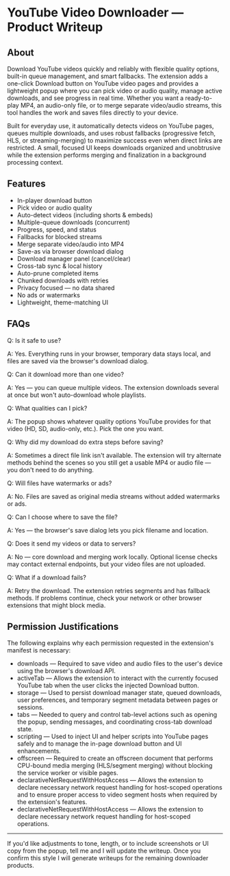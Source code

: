 # YouTube Video Downloader — Product Writeup

## About
Download YouTube videos quickly and reliably with flexible quality options, built-in queue management, and smart fallbacks. The extension adds a one-click Download button on YouTube video pages and provides a lightweight popup where you can pick video or audio quality, manage active downloads, and see progress in real time. Whether you want a ready-to-play MP4, an audio-only file, or to merge separate video/audio streams, this tool handles the work and saves files directly to your device.

Built for everyday use, it automatically detects videos on YouTube pages, queues multiple downloads, and uses robust fallbacks (progressive fetch, HLS, or streaming-merging) to maximize success even when direct links are restricted. A small, focused UI keeps downloads organized and unobtrusive while the extension performs merging and finalization in a background processing context.

## Features

 - In-player download button
 - Pick video or audio quality
 - Auto-detect videos (including shorts & embeds)
 - Multiple-queue downloads (concurrent)
 - Progress, speed, and status
 - Fallbacks for blocked streams
 - Merge separate video/audio into MP4
 - Save-as via browser download dialog
 - Download manager panel (cancel/clear)
 - Cross-tab sync & local history
 - Auto-prune completed items
 - Chunked downloads with retries
 - Privacy focused — no data shared
 - No ads or watermarks
 - Lightweight, theme-matching UI

## FAQs

Q: Is it safe to use?

A: Yes. Everything runs in your browser, temporary data stays local, and files are saved via the browser's download dialog.

Q: Can it download more than one video?

A: Yes — you can queue multiple videos. The extension downloads several at once but won't auto-download whole playlists.

Q: What qualities can I pick?

A: The popup shows whatever quality options YouTube provides for that video (HD, SD, audio-only, etc.). Pick the one you want.

Q: Why did my download do extra steps before saving?

A: Sometimes a direct file link isn't available. The extension will try alternate methods behind the scenes so you still get a usable MP4 or audio file — you don't need to do anything.

Q: Will files have watermarks or ads?

A: No. Files are saved as original media streams without added watermarks or ads.

Q: Can I choose where to save the file?

A: Yes — the browser's save dialog lets you pick filename and location.

Q: Does it send my videos or data to servers?

A: No — core download and merging work locally. Optional license checks may contact external endpoints, but your video files are not uploaded.

Q: What if a download fails?

A: Retry the download. The extension retries segments and has fallback methods. If problems continue, check your network or other browser extensions that might block media.

## Permission Justifications

The following explains why each permission requested in the extension's manifest is necessary:

- downloads — Required to save video and audio files to the user's device using the browser's download API.
- activeTab — Allows the extension to interact with the currently focused YouTube tab when the user clicks the injected Download button.
- storage — Used to persist download manager state, queued downloads, user preferences, and temporary segment metadata between pages or sessions.
- tabs — Needed to query and control tab-level actions such as opening the popup, sending messages, and coordinating cross-tab download state.
- scripting — Used to inject UI and helper scripts into YouTube pages safely and to manage the in-page download button and UI enhancements.
- offscreen — Required to create an offscreen document that performs CPU-bound media merging (HLS/segment merging) without blocking the service worker or visible pages.
- declarativeNetRequestWithHostAccess — Allows the extension to declare necessary network request handling for host-scoped operations and to ensure proper access to video segment hosts when required by the extension's features.
 - declarativeNetRequestWithHostAccess — Allows the extension to declare necessary network request handling for host-scoped operations.

---

If you'd like adjustments to tone, length, or to include screenshots or UI copy from the popup, tell me and I will update the writeup. Once you confirm this style I will generate writeups for the remaining downloader products.
